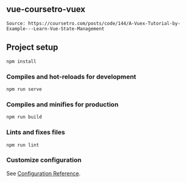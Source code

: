## vue-coursetro-vuex
```
Source: https://coursetro.com/posts/code/144/A-Vuex-Tutorial-by-Example---Learn-Vue-State-Management
```
## Project setup
```
npm install
```

### Compiles and hot-reloads for development
```
npm run serve
```

### Compiles and minifies for production
```
npm run build
```

### Lints and fixes files
```
npm run lint
```

### Customize configuration
See [Configuration Reference](https://cli.vuejs.org/config/).
